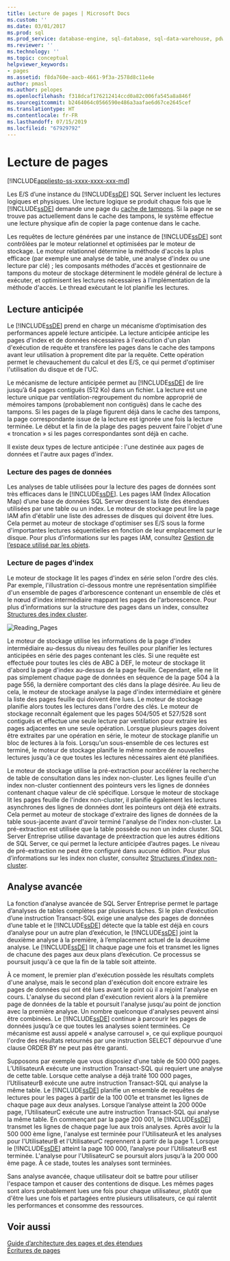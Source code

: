 ```yaml
---
title: Lecture de pages | Microsoft Docs
ms.custom: ''
ms.date: 03/01/2017
ms.prod: sql
ms.prod_service: database-engine, sql-database, sql-data-warehouse, pdw
ms.reviewer: ''
ms.technology: ''
ms.topic: conceptual
helpviewer_keywords:
- pages
ms.assetid: f8da760e-aacb-4661-9f3a-2578d8c11e4e
author: pmasl
ms.author: pelopes
ms.openlocfilehash: f318dcaf176212414ccd0a82c006fa545a8a846f
ms.sourcegitcommit: b2464064c0566590e486a3aafae6d67ce2645cef
ms.translationtype: HT
ms.contentlocale: fr-FR
ms.lasthandoff: 07/15/2019
ms.locfileid: "67929792"
---
```

# <a name="reading-pages"></a>Lecture de pages
[!INCLUDE[appliesto-ss-xxxx-xxxx-xxx-md](../includes/appliesto-ss-xxxx-xxxx-xxx-md.md)]

Les E/S d’une instance du [!INCLUDE[ssDE](../includes/ssde-md.md)] SQL Server incluent les lectures logiques et physiques. Une lecture logique se produit chaque fois que le [!INCLUDE[ssDE](../includes/ssde-md.md)] demande une page du [cache de tampons](../relational-databases/memory-management-architecture-guide.md). Si la page ne se trouve pas actuellement dans le cache des tampons, le système effectue une lecture physique afin de copier la page contenue dans le cache.

Les requêtes de lecture générées par une instance de [!INCLUDE[ssDE](../includes/ssde-md.md)] sont contrôlées par le moteur relationnel et optimisées par le moteur de stockage. Le moteur relationnel détermine la méthode d'accès la plus efficace (par exemple une analyse de table, une analyse d'index ou une lecture par clé) ; les composants méthodes d'accès et gestionnaire de tampons du moteur de stockage déterminent le modèle général de lecture à exécuter, et optimisent les lectures nécessaires à l'implémentation de la méthode d'accès. Le thread exécutant le lot planifie les lectures.

## <a name="read-ahead"></a>Lecture anticipée
Le [!INCLUDE[ssDE](../includes/ssde-md.md)] prend en charge un mécanisme d’optimisation des performances appelé lecture anticipée. La lecture anticipée anticipe les pages d'index et de données nécessaires à l'exécution d'un plan d'exécution de requête et transfère les pages dans le cache des tampons avant leur utilisation à proprement dite par la requête. Cette opération permet le chevauchement du calcul et des E/S, ce qui permet d'optimiser l'utilisation du disque et de l'UC. 

Le mécanisme de lecture anticipée permet au [!INCLUDE[ssDE](../includes/ssde-md.md)] de lire jusqu’à 64 pages contiguës (512 Ko) dans un fichier. La lecture est une lecture unique par ventilation-regroupement du nombre approprié de mémoires tampons (probablement non contiguës) dans le cache des tampons. Si les pages de la plage figurent déjà dans le cache des tampons, la page correspondante issue de la lecture est ignorée une fois la lecture terminée. Le début et la fin de la plage des pages peuvent faire l'objet d'une « troncation » si les pages correspondantes sont déjà en cache.

Il existe deux types de lecture anticipée : l'une destinée aux pages de données et l'autre aux pages d'index.

### <a name="reading-data-pages"></a>Lecture des pages de données
Les analyses de table utilisées pour la lecture des pages de données sont très efficaces dans le [!INCLUDE[ssDE](../includes/ssde-md.md)]. Les pages IAM (Index Allocation Map) d’une base de données SQL Server dressent la liste des étendues utilisées par une table ou un index. Le moteur de stockage peut lire la page IAM afin d'établir une liste des adresses de disques qui doivent être lues. Cela permet au moteur de stockage d'optimiser ses E/S sous la forme d'importantes lectures séquentielles en fonction de leur emplacement sur le disque. Pour plus d’informations sur les pages IAM, consultez [Gestion de l’espace utilisé par les objets](../relational-databases/pages-and-extents-architecture-guide.md).

### <a name="reading-index-pages"></a>Lecture de pages d'index
Le moteur de stockage lit les pages d'index en série selon l'ordre des clés. Par exemple, l'illustration ci-dessous montre une représentation simplifiée d'un ensemble de pages d'arborescence contenant un ensemble de clés et le nœud d'index intermédiaire mappant les pages de l'arborescence. Pour plus d’informations sur la structure des pages dans un index, consultez [Structures des index cluster](../relational-databases/pages-and-extents-architecture-guide.md).

![Reading_Pages](../relational-databases/media/reading-pages.gif)

Le moteur de stockage utilise les informations de la page d'index intermédiaire au-dessus du niveau des feuilles pour planifier les lectures anticipées en série des pages contenant les clés. Si une requête est effectuée pour toutes les clés de ABC à DEF, le moteur de stockage lit d'abord la page d'index au-dessus de la page feuille. Cependant, elle ne lit pas simplement chaque page de données en séquence de la page 504 à la page 556, la dernière comportant des clés dans la plage désirée. Au lieu de cela, le moteur de stockage analyse la page d'index intermédiaire et génère la liste des pages feuille qui doivent être lues. Le moteur de stockage planifie alors toutes les lectures dans l'ordre des clés. Le moteur de stockage reconnaît également que les pages 504/505 et 527/528 sont contiguës et effectue une seule lecture par ventilation pour extraire les pages adjacentes en une seule opération. Lorsque plusieurs pages doivent être extraites par une opération en série, le moteur de stockage planifie un bloc de lectures à la fois. Lorsqu'un sous-ensemble de ces lectures est terminé, le moteur de stockage planifie le même nombre de nouvelles lectures jusqu'à ce que toutes les lectures nécessaires aient été planifiées.

Le moteur de stockage utilise la pré-extraction pour accélérer la recherche de table de consultation dans les index non-cluster. Les lignes feuille d'un index non-cluster contiennent des pointeurs vers les lignes de données contenant chaque valeur de clé spécifique. Lorsque le moteur de stockage lit les pages feuille de l'index non-cluster, il planifie également les lectures asynchrones des lignes de données dont les pointeurs ont déjà été extraits. Cela permet au moteur de stockage d'extraire des lignes de données de la table sous-jacente avant d'avoir terminé l'analyse de l'index non-cluster. La pré-extraction est utilisée que la table possède ou non un index cluster. SQL Server Entreprise utilise davantage de préextraction que les autres éditions de SQL Server, ce qui permet la lecture anticipée d’autres pages. Le niveau de pré-extraction ne peut être configuré dans aucune édition. Pour plus d’informations sur les index non cluster, consultez [Structures d’index non-cluster](../relational-databases/pages-and-extents-architecture-guide.md).

## <a name="advanced-scanning"></a>Analyse avancée
La fonction d’analyse avancée de SQL Server Entreprise permet le partage d’analyses de tables complètes par plusieurs tâches. Si le plan d’exécution d’une instruction Transact-SQL exige une analyse des pages de données d’une table et le [!INCLUDE[ssDE](../includes/ssde-md.md)] détecte que la table est déjà en cours d’analyse pour un autre plan d’exécution, le [!INCLUDE[ssDE](../includes/ssde-md.md)] joint la deuxième analyse à la première, à l’emplacement actuel de la deuxième analyse. Le [!INCLUDE[ssDE](../includes/ssde-md.md)] lit chaque page une fois et transmet les lignes de chacune des pages aux deux plans d’exécution. Ce processus se poursuit jusqu'à ce que la fin de la table soit atteinte. 

À ce moment, le premier plan d'exécution possède les résultats complets d'une analyse, mais le second plan d'exécution doit encore extraire les pages de données qui ont été lues avant le point où il a rejoint l'analyse en cours. L'analyse du second plan d'exécution revient alors à la première page de données de la table et poursuit l'analyse jusqu'au point de jonction avec la première analyse. Un nombre quelconque d'analyses peuvent ainsi être combinées. Le [!INCLUDE[ssDE](../includes/ssde-md.md)] continue à parcourir les pages de données jusqu’à ce que toutes les analyses soient terminées. Ce mécanisme est aussi appelé « analyse carrousel », ce qui explique pourquoi l'ordre des résultats retournés par une instruction SELECT dépourvue d'une clause ORDER BY ne peut pas être garanti. 

Supposons par exemple que vous disposiez d'une table de 500 000 pages. L’UtilisateurA exécute une instruction Transact-SQL qui requiert une analyse de cette table. Lorsque cette analyse a déjà traité 100 000 pages, l’UtilisateurB exécute une autre instruction Transact-SQL qui analyse la même table. Le [!INCLUDE[ssDE](../includes/ssde-md.md)] planifie un ensemble de requêtes de lectures pour les pages à partir de la 100 001e et transmet les lignes de chaque page aux deux analyses. Lorsque l’analyse atteint la 200 000e page, l’UtilisateurC exécute une autre instruction Transact-SQL qui analyse la même table. En commençant par la page 200 001, le [!INCLUDE[ssDE](../includes/ssde-md.md)] transmet les lignes de chaque page lue aux trois analyses. Après avoir lu la 500 000 ème ligne, l'analyse est terminée pour l'UtilisateurA et les analyses pour l'UtilisateurB et l'UtilisateurC reprennent à partir de la page 1. Lorsque le [!INCLUDE[ssDE](../includes/ssde-md.md)] atteint la page 100 000, l’analyse pour l’UtilisateurB est terminée. L'analyse pour l'UtilisateurC se poursuit alors jusqu'à la 200 000 ème page. À ce stade, toutes les analyses sont terminées. 

Sans analyse avancée, chaque utilisateur doit se battre pour utiliser l'espace tampon et causer des contentions de disque. Les mêmes pages sont alors probablement lues une fois pour chaque utilisateur, plutôt que d'être lues une fois et partagées entre plusieurs utilisateurs, ce qui ralentit les performances et consomme des ressources.

## <a name="see-also"></a>Voir aussi
[Guide d’architecture des pages et des étendues](../relational-databases/pages-and-extents-architecture-guide.md)   
 [Écritures de pages](../relational-databases/writing-pages.md)

